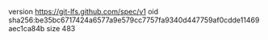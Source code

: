 version https://git-lfs.github.com/spec/v1
oid sha256:be35bc6717424a6577a9e579cc7757fa9340d447759af0cdde11469aec1ca84b
size 483
